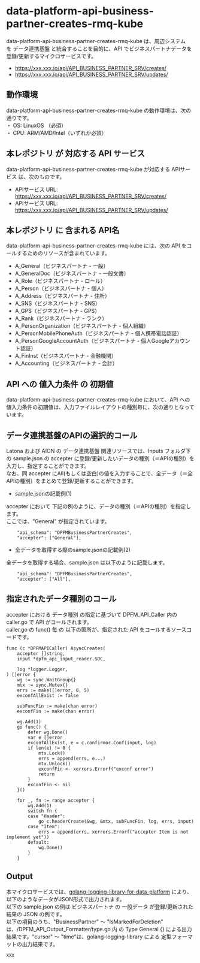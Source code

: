 # data-platform-api-business-partner-creates-rmq-kube
data-platform-api-business-partner-creates-rmq-kube は、周辺システム　を データ連携基盤 と統合することを目的に、API でビジネスパートナデータを登録/更新するマイクロサービスです。

* https://xxx.xxx.io/api/API_BUSINESS_PARTNER_SRV/creates/
* https://xxx.xxx.io/api/API_BUSINESS_PARTNER_SRV/updates/

## 動作環境
data-platform-api-business-partner-creates-rmq-kube の動作環境は、次の通りです。  
・ OS: LinuxOS （必須）  
・ CPU: ARM/AMD/Intel（いずれか必須）  

## 本レポジトリ が 対応する API サービス
data-platform-api-business-partner-creates-rmq-kube が対応する APIサービス は、次のものです。

* APIサービス URL: https://xxx.xxx.io/api/API_BUSINESS_PARTNER_SRV/creates/
* APIサービス URL: https://xxx.xxx.io/api/API_BUSINESS_PARTNER_SRV/updates/

## 本レポジトリ に 含まれる API名
data-platform-api-business-partner-creates-rmq-kube には、次の API をコールするためのリソースが含まれています。  

* A_General（ビジネスパートナ - 一般）
* A_GeneralDoc（ビジネスパートナ - 一般文書）
* A_Role（ビジネスパートナ - ロール）
* A_Person（ビジネスパートナ - 個人）
* A_Address（ビジネスパートナ - 住所）
* A_SNS（ビジネスパートナ - SNS）
* A_GPS（ビジネスパートナ - GPS）
* A_Rank（ビジネスパートナ - ランク）
* A_PersonOrganization（ビジネスパートナ - 個人組織）
* A_PersonMobilePhoneAuth（ビジネスパートナ - 個人携帯電話認証）
* A_PersonGoogleAccountAuth（ビジネスパートナ - 個人Googleアカウント認証）
* A_FinInst（ビジネスパートナ - 金融機関）
* A_Accounting（ビジネスパートナ - 会計）

## API への 値入力条件 の 初期値
data-platform-api-business-partner-creates-rmq-kube において、API への値入力条件の初期値は、入力ファイルレイアウトの種別毎に、次の通りとなっています。  

## データ連携基盤のAPIの選択的コール

Latona および AION の データ連携基盤 関連リソースでは、Inputs フォルダ下の sample.json の accepter に登録/更新したいデータの種別（＝APIの種別）を入力し、指定することができます。  
なお、同 accepter にAll(もしくは空白)の値を入力することで、全データ（＝全APIの種別）をまとめて登録/更新することができます。  

* sample.jsonの記載例(1)  

accepter において 下記の例のように、データの種別（＝APIの種別）を指定します。  
ここでは、"General" が指定されています。    
  
```
	"api_schema": "DPFMBusinessPartnerCreates",
	"accepter": ["General"],
```
  
* 全データを取得する際のsample.jsonの記載例(2)  

全データを取得する場合、sample.json は以下のように記載します。  

```
	"api_schema": "DPFMBusinessPartnerCreates",
	"accepter": ["All"],
```

## 指定されたデータ種別のコール

accepter における データ種別 の指定に基づいて DPFM_API_Caller 内の caller.go で API がコールされます。  
caller.go の func() 毎 の 以下の箇所が、指定された API をコールするソースコードです。  

```
func (c *DPFMAPICaller) AsyncCreates(
	accepter []string,
	input *dpfm_api_input_reader.SDC,

	log *logger.Logger,
) []error {
	wg := sync.WaitGroup{}
	mtx := sync.Mutex{}
	errs := make([]error, 0, 5)
	exconfAllExist := false

	subFuncFin := make(chan error)
	exconfFin := make(chan error)

	wg.Add(1)
	go func() {
		defer wg.Done()
		var e []error
		exconfAllExist, e = c.confirmor.Conf(input, log)
		if len(e) != 0 {
			mtx.Lock()
			errs = append(errs, e...)
			mtx.Unlock()
			exconfFin <- xerrors.Errorf("exconf error")
			return
		}
		exconfFin <- nil
	}()

	for _, fn := range accepter {
		wg.Add(1)
		switch fn {
		case "Header":
			go c.headerCreate(&wg, &mtx, subFuncFin, log, errs, input)
		case "Item":
			errs = append(errs, xerrors.Errorf("accepter Item is not implement yet"))
		default:
			wg.Done()
		}
	}
```

## Output  
本マイクロサービスでは、[golang-logging-library-for-data-platform](https://github.com/latonaio/golang-logging-library-for-data-platform) により、以下のようなデータがJSON形式で出力されます。  
以下の sample.json の例は ビジネスパートナ の 一般データ が登録/更新された結果の JSON の例です。  
以下の項目のうち、"BusinessPartner" ～ "IsMarkedForDeletion" は、/DPFM_API_Output_Formatter/type.go 内 の Type General {} による出力結果です。"cursor" ～ "time"は、golang-logging-library による 定型フォーマットの出力結果です。  

```
XXX
```
